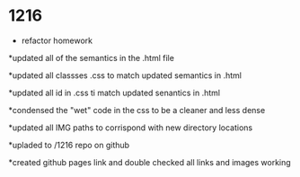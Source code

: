 # 1216

- refactor homework

\*updated all of the semantics in the .html file

\*updated all classses .css to match updated semantics in .html

\*updated all id in .css ti match updated senantics in .html

\*condensed the "wet" code in the css to be a cleaner and less dense

\*updated all IMG paths to corrispond with new directory locations

\*upladed to /1216 repo on github

\*created github pages link and double checked all links and
images working
